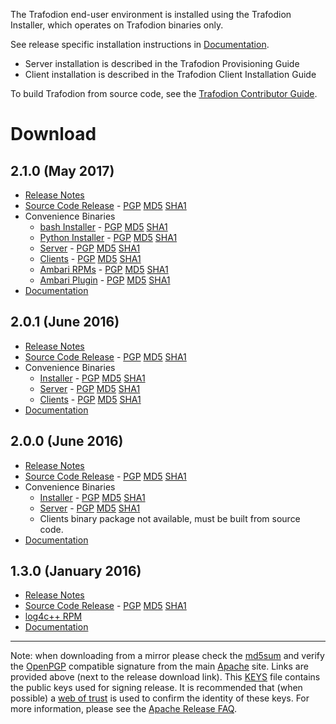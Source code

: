 <!--
  Licensed under the Apache License, Version 2.0 (the "License");
  you may not use this file except in compliance with the License.
  You may obtain a copy of the License at
 
      http://www.apache.org/licenses/LICENSE-2.0
 
  Unless required by applicable law or agreed to in writing, software
  distributed under the License is distributed on an "AS IS" BASIS,
  WITHOUT WARRANTIES OR CONDITIONS OF ANY KIND, either express or implied.
  See the License for the specific language governing permissions and
  limitations under the 
  License.
-->

The Trafodion end-user environment is installed using the Trafodion Installer, which operates on Trafodion binaries only.

See release specific installation instructions in [Documentation](documentation.html).

* Server installation is described in the Trafodion Provisioning Guide
* Client installation is described in the Trafodion Client Installation Guide

To build Trafodion from source code, see the [Trafodion Contributor Guide](https://cwiki.apache.org/confluence/display/TRAFODION/Trafodion+Contributor+Guide).

# Download

## 2.1.0 (May 2017)

* [Release Notes](release-notes-2-1-0.html)
* [Source Code Release][src210]  -  [PGP][pgp210] [MD5][md5210] [SHA1][sha210]
* Convenience Binaries
    * [bash Installer][ins210]  -  [PGP][inpgp210] [MD5][inmd5210] [SHA1][insha210]
    * [Python Installer][pins210]  -  [PGP][pinpgp210] [MD5][pinmd5210] [SHA1][pinsha210]
    * [Server][ser210]  -  [PGP][sepgp210] [MD5][semd5210] [SHA1][sesha210]
    * [Clients][cl210]  -  [PGP][clpgp210] [MD5][clmd5210] [SHA1][clsha210]
    * [Ambari RPMs][ar210]  -  [PGP][arpgp210] [MD5][armd5210] [SHA1][arsha210]
    * [Ambari Plugin][ap210]  -  [PGP][appgp210] [MD5][apmd5210] [SHA1][apsha210]
* [Documentation](documentation.html#210_Release)

[src210]: http://www.apache.org/dyn/closer.lua/incubator/trafodion/apache-trafodion-2.1.0-incubating/apache-trafodion-2.1.0-incubating-src.tar.gz
[pgp210]: http://www.apache.org/dist/incubator/trafodion/apache-trafodion-2.1.0-incubating/src/apache-trafodion-2.1.0-incubating-src.tar.gz.asc
[md5210]: http://www.apache.org/dist/incubator/trafodion/apache-trafodion-2.1.0-incubating/src/apache-trafodion-2.1.0-incubating-src.tar.gz.md5
[sha210]: http://www.apache.org/dist/incubator/trafodion/apache-trafodion-2.1.0-incubating/src/apache-trafodion-2.1.0-incubating-src.tar.gz.sha
[ins210]: http://www.apache.org/dyn/closer.lua/incubator/trafodion/apache-trafodion-2.1.0-incubating/bin/apache-trafodion_installer-2.1.0-incubating.tar.gz
[inpgp210]: http://www.apache.org/dist/incubator/trafodion/apache-trafodion-2.1.0-incubating/bin/apache-trafodion_installer-2.1.0-incubating.tar.gz.asc
[inmd5210]: http://www.apache.org/dist/incubator/trafodion/apache-trafodion-2.1.0-incubating/bin/apache-trafodion_installer-2.1.0-incubating.tar.gz.md5
[insha210]: http://www.apache.org/dist/incubator/trafodion/apache-trafodion-2.1.0-incubating/bin/apache-trafodion_installer-2.1.0-incubating.tar.gz.sha
[pins210]: http://www.apache.org/dyn/closer.lua/incubator/trafodion/apache-trafodion-2.1.0-incubating/bin/apache-trafodion_pyinstaller-2.1.0-incubating.tar.gz
[pinpgp210]: http://www.apache.org/dist/incubator/trafodion/apache-trafodion-2.1.0-incubating/bin/apache-trafodion_pyinstaller-2.1.0-incubating.tar.gz.asc
[pinmd5210]: http://www.apache.org/dist/incubator/trafodion/apache-trafodion-2.1.0-incubating/bin/apache-trafodion_pyinstaller-2.1.0-incubating.tar.gz.md5
[pinsha210]: http://www.apache.org/dist/incubator/trafodion/apache-trafodion-2.1.0-incubating/bin/apache-trafodion_pyinstaller-2.1.0-incubating.tar.gz.sha
[ser210]: http://www.apache.org/dyn/closer.lua/incubator/trafodion/apache-trafodion-2.1.0-incubating/bin/apache-trafodion_server-2.1.0-RH6-x86_64-incubating.tar.gz
[sepgp210]: http://www.apache.org/dist/incubator/trafodion/apache-trafodion-2.1.0-incubating/bin/apache-trafodion_server-2.1.0-RH6-x86_64-incubating.tar.gz.asc
[semd5210]: http://www.apache.org/dist/incubator/trafodion/apache-trafodion-2.1.0-incubating/bin/apache-trafodion_server-2.1.0-RH6-x86_64-incubating.tar.gz.md5
[sesha210]: http://www.apache.org/dist/incubator/trafodion/apache-trafodion-2.1.0-incubating/bin/apache-trafodion_server-2.1.0-RH6-x86_64-incubating.tar.gz.sha
[cl210]: http://www.apache.org/dyn/closer.lua/incubator/trafodion/apache-trafodion-2.1.0-incubating/bin/apache-trafodion_clients-2.1.0-RH6-x86_64-incubating.tar.gz
[clpgp210]: http://www.apache.org/dist/incubator/trafodion/apache-trafodion-2.1.0-incubating/bin/apache-trafodion_clients-2.1.0-RH6-x86_64-incubating.tar.gz.asc
[clmd5210]: http://www.apache.org/dist/incubator/trafodion/apache-trafodion-2.1.0-incubating/bin/apache-trafodion_clients-2.1.0-RH6-x86_64-incubating.tar.gz.md5
[clsha210]: http://www.apache.org/dist/incubator/trafodion/apache-trafodion-2.1.0-incubating/bin/apache-trafodion_clients-2.1.0-RH6-x86_64-incubating.tar.gz.sha
[ar210]: http://www.apache.org/dyn/closer.lua/incubator/trafodion/apache-trafodion-2.1.0-incubating/bin/traf_ambari_rpms/apache-trafodion_server-2.1.0-1.x86_64.rpm
[arpgp210]: http://www.apache.org/dist/incubator/trafodion/apache-trafodion-2.1.0-incubating/bin/traf_ambari_rpms/apache-trafodion_server-2.1.0-1.x86_64.rpm.asc
[armd5210]: http://www.apache.org/dist/incubator/trafodion/apache-trafodion-2.1.0-incubating/bin/traf_ambari_rpms/apache-trafodion_server-2.1.0-1.x86_64.rpm.md5
[arsha210]: http://www.apache.org/dist/incubator/trafodion/apache-trafodion-2.1.0-incubating/bin/traf_ambari_rpms/apache-trafodion_server-2.1.0-1.x86_64.rpm.sha
[ap210]: http://www.apache.org/dyn/closer.lua/incubator/trafodion/apache-trafodion-2.1.0-incubating/bin/traf_ambari_rpms/traf_ambari-2.1.0-1.noarch.rpm
[appgp210]: http://www.apache.org/dist/incubator/trafodion/apache-trafodion-2.1.0-incubating/bin/traf_ambari_rpms/traf_ambari-2.1.0-1.noarch.rpm.asc
[apmd5210]: http://www.apache.org/dist/incubator/trafodion/apache-trafodion-2.1.0-incubating/bin/traf_ambari_rpms/traf_ambari-2.1.0-1.noarch.rpm.md5
[apsha210]: http://www.apache.org/dist/incubator/trafodion/apache-trafodion-2.1.0-incubating/bin/traf_ambari_rpms/traf_ambari-2.1.0-1.noarch.rpm.sha

## 2.0.1 (June 2016)

* [Release Notes](release-notes-2-0-1.html)
* [Source Code Release][src201]  -  [PGP][pgp201] [MD5][md5201] [SHA1][sha201]
* Convenience Binaries
    * [Installer][ins201]  -  [PGP][inpgp201] [MD5][inmd5201] [SHA1][insha201]
    * [Server][ser201]  -  [PGP][sepgp201] [MD5][semd5201] [SHA1][sesha201]
    * [Clients][cl201]  -  [PGP][clpgp201] [MD5][clmd5201] [SHA1][clsha201]
* [Documentation](documentation.html#20x_Releases)

[src201]: http://www.apache.org/dyn/closer.lua/incubator/trafodion/apache-trafodion-2.0.1-incubating/apache-trafodion-2.0.1-incubating-src.tar.gz
[pgp201]: http://www.apache.org/dist/incubator/trafodion/apache-trafodion-2.0.1-incubating/apache-trafodion-2.0.1-incubating-src.tar.gz.asc
[md5201]: http://www.apache.org/dist/incubator/trafodion/apache-trafodion-2.0.1-incubating/apache-trafodion-2.0.1-incubating-src.tar.gz.md5
[sha201]: http://www.apache.org/dist/incubator/trafodion/apache-trafodion-2.0.1-incubating/apache-trafodion-2.0.1-incubating-src.tar.gz.sha
[ins201]: http://www.apache.org/dyn/closer.lua/incubator/trafodion/apache-trafodion-2.0.1-incubating/installer-2.0.1.tar.gz
[inpgp201]: http://www.apache.org/dist/incubator/trafodion/apache-trafodion-2.0.1-incubating/installer-2.0.1.tar.gz.asc
[inmd5201]: http://www.apache.org/dist/incubator/trafodion/apache-trafodion-2.0.1-incubating/installer-2.0.1.tar.gz.md5
[insha201]: http://www.apache.org/dist/incubator/trafodion/apache-trafodion-2.0.1-incubating/installer-2.0.1.tar.gz.sha
[ser201]: http://www.apache.org/dyn/closer.lua/incubator/trafodion/apache-trafodion-2.0.1-incubating/apache-trafodion_server-2.0.1-incubating.tar.gz
[sepgp201]: http://www.apache.org/dist/incubator/trafodion/apache-trafodion-2.0.1-incubating/apache-trafodion_server-2.0.1-incubating.tar.gz.asc
[semd5201]: http://www.apache.org/dist/incubator/trafodion/apache-trafodion-2.0.1-incubating/apache-trafodion_server-2.0.1-incubating.tar.gz.md5
[sesha201]: http://www.apache.org/dist/incubator/trafodion/apache-trafodion-2.0.1-incubating/apache-trafodion_server-2.0.1-incubating.tar.gz.sha
[cl201]: http://www.apache.org/dyn/closer.lua/incubator/trafodion/apache-trafodion-2.0.1-incubating/apache-trafodion_clients-2.0.1-incubating.tar.gz
[clpgp201]: http://www.apache.org/dist/incubator/trafodion/apache-trafodion-2.0.1-incubating/apache-trafodion_clients-2.0.1-incubating.tar.gz.asc
[clmd5201]: http://www.apache.org/dist/incubator/trafodion/apache-trafodion-2.0.1-incubating/apache-trafodion_clients-2.0.1-incubating.tar.gz.md5
[clsha201]: http://www.apache.org/dist/incubator/trafodion/apache-trafodion-2.0.1-incubating/apache-trafodion_clients-2.0.1-incubating.tar.gz.sha

## 2.0.0 (June 2016)

* [Release Notes](release-notes-2-0-0.html)
* [Source Code Release][src200]  -  [PGP][pgp200] [MD5][md5200] [SHA1][sha200]
* Convenience Binaries
    * [Installer][ins200]  -  [PGP][inpgp200] [MD5][inmd5200] [SHA1][insha200]
    * [Server][ser200]  -  [PGP][sepgp200] [MD5][semd5200] [SHA1][sesha200]
    * Clients binary package not available, must be built from source code.
* [Documentation](documentation.html#20x_Releases)

[src200]: http://www.apache.org/dyn/closer.lua/incubator/trafodion/apache-trafodion-2.0.0-incubating/apache-trafodion-2.0.0-incubating-src.tar.gz
[pgp200]: http://www.apache.org/dist/incubator/trafodion/apache-trafodion-2.0.0-incubating/apache-trafodion-2.0.0-incubating-src.tar.gz.asc
[md5200]: http://www.apache.org/dist/incubator/trafodion/apache-trafodion-2.0.0-incubating/apache-trafodion-2.0.0-incubating-src.tar.gz.md5
[sha200]: http://www.apache.org/dist/incubator/trafodion/apache-trafodion-2.0.0-incubating/apache-trafodion-2.0.0-incubating-src.tar.gz.sha
[ins200]: http://www.apache.org/dyn/closer.lua/incubator/trafodion/apache-trafodion-2.0.0-incubating/apache-trafodion_installer-2.0.0-incubating.tar.gz
[inpgp200]: http://www.apache.org/dist/incubator/trafodion/apache-trafodion-2.0.0-incubating/apache-trafodion_installer-2.0.0-incubating.tar.gz.asc
[inmd5200]: http://www.apache.org/dist/incubator/trafodion/apache-trafodion-2.0.0-incubating/apache-trafodion_installer-2.0.0-incubating.tar.gz.md5
[insha200]: http://www.apache.org/dist/incubator/trafodion/apache-trafodion-2.0.0-incubating/apache-trafodion_installer-2.0.0-incubating.tar.gz.sha
[ser200]: http://www.apache.org/dyn/closer.lua/incubator/trafodion/apache-trafodion-2.0.0-incubating/apache-trafodion_server-2.0.0-incubating.tar.gz
[sepgp200]: http://www.apache.org/dist/incubator/trafodion/apache-trafodion-2.0.0-incubating/apache-trafodion_server-2.0.0-incubating.tar.gz.asc
[semd5200]: http://www.apache.org/dist/incubator/trafodion/apache-trafodion-2.0.0-incubating/apache-trafodion_server-2.0.0-incubating.tar.gz.md5
[sesha200]: http://www.apache.org/dist/incubator/trafodion/apache-trafodion-2.0.0-incubating/apache-trafodion_server-2.0.0-incubating.tar.gz.sha

## 1.3.0 (January 2016)

* [Release Notes](release-notes-1-3-0.html)
* [Source Code Release](http://www.apache.org/dyn/closer.lua/incubator/trafodion/apache-trafodion-1.3.0-incubating/apache-trafodion-1.3.0-incubating-src.tar.gz) -  [PGP](https://www.apache.org/dist/incubator/trafodion/trafodion-1.3.0-incubating/apache-trafodion-1.3.0-incubating-src.tar.gz.asc) [MD5](http://www.apache.org/dist/incubator/trafodion/apache-trafodion-1.3.0-incubating/apache-trafodion-1.3.0-incubating-src.tar.gz.md5) [SHA1](http://www.apache.org/dist/incubator/trafodion/apache-trafodion-1.3.0-incubating/apache-trafodion-1.3.0-incubating-src.tar.gz.sha)
* [log4c++ RPM](http://traf-builds.esgyn.com/downloads/trafodion/publish/release/1.3.0/log4cxx-0.10.0-13.el6.x86_64.rpm)
* [Documentation](documentation.html#130_Release)

* * * *

Note: when downloading from a mirror please check the [md5sum](http://www.apache.org/dev/release-signing#md5) and verify the [OpenPGP](http://www.apache.org/dev/release-signing#openpgp) compatible signature from the main [Apache](http://www.apache.org/) site. Links are provided above (next to the release download link). This [KEYS](http://www.apache.org/dist/incubator/trafodion/KEYS) file contains the public keys used for signing release. It is recommended that (when possible) a [web of trust](http://www.apache.org/dev/release-signing#web-of-trust) is used to confirm the identity of these keys. For more information, please see the [Apache Release FAQ](http://www.apache.org/dev/release.html).
